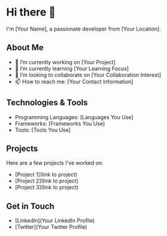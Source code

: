 # Hi there 👋

I'm [Your Name], a passionate developer from [Your Location].

## About Me
- 🔭 I’m currently working on [Your Project]
- 🌱 I’m currently learning [Your Learning Focus]
- 👯 I’m looking to collaborate on [Your Collaboration Interest]
- 📫 How to reach me: [Your Contact Information]

## Technologies & Tools
- Programming Languages: [Languages You Use]
- Frameworks: [Frameworks You Use]
- Tools: [Tools You Use]

## Projects
Here are a few projects I've worked on:
- [Project 1](link to project)
- [Project 2](link to project)
- [Project 3](link to project)

## Get in Touch
- [LinkedIn](Your LinkedIn Profile)
- [Twitter](Your Twitter Profile)
